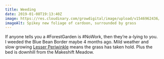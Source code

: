 ```yaml
---
title: Weeding
date: 2019-01-08T19:13:40Z
image: https://res.cloudinary.com/growdigital/image/upload/v1546962436/weeding-25A22788.jpg
imageAlt: Spikey new foliage of cardoon, surrounded by grass
---
```


If anyone tells you a #ForestGarden is #NoWork, then they’re a-lying to you. I weeded the Blue Bean Border maybe 4 months ago. Mild weather and slow growing [Lesser Periwinkle](https://pfaf.org/user/plant.aspx?latinname=Vinca+minor) means the grass has taken hold. Plus the bed is downhill from the Makeshift Meadow.
